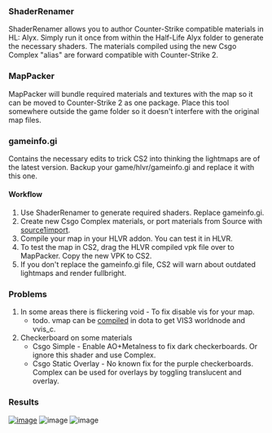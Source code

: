 ### ShaderRenamer
ShaderRenamer allows you to author Counter-Strike compatible materials in HL: Alyx. Simply run it once from within the Half-Life Alyx folder to generate the necessary shaders. The materials compiled using the new Csgo Complex "alias" are forward compatible with Counter-Strike 2.

### MapPacker
MapPacker will bundle required materials and textures with the map so it can be moved to Counter-Strike 2 as one package. Place this tool somewhere outside the game folder so it doesn't interfere with the original map files.

### gameinfo.gi
Contains the necessary edits to trick CS2 into thinking the lightmaps are of the latest version. Backup your game/hlvr/gameinfo.gi and replace it with this one. 

#### Workflow

1. Use ShaderRenamer to generate required shaders. Replace gameinfo.gi.
2. Create new Csgo Complex materials, or port materials from Source with [source1import](https://github.com/kristiker/source1import).
3. Compile your map in your HLVR addon. You can test it in HLVR.
4. To test the map in CS2, drag the HLVR compiled vpk file over to MapPacker. Copy the new VPK to CS2.
5. If you don't replace the gameinfo.gi file, CS2 will warn about outdated lightmaps and render fullbright.

### Problems

1. In some areas there is flickering void - To fix disable vis for your map.
    - todo. vmap can be [compiled](/content/dota_addons/cs2/maps/COMPILEVIS3.cmd) in dota to get VIS3 worldnode and vvis_c.
3. Checkerboard on some materials
    - Csgo Simple - Enable AO+Metalness to fix dark checkerboards. Or ignore this shader and use Complex.
    - Csgo Static Overlay - No known fix for the purple checkerboards. Complex can be used for overlays by toggling translucent and overlay.
    
### Results
<a href="https://www.youtube.com/watch?v=Uf4zJCpWtI4">![image](https://user-images.githubusercontent.com/26466974/230385962-1596cfee-2c51-4fb7-84f6-1e14241f2284.png)</a>
![image](https://user-images.githubusercontent.com/26466974/230385452-741ea82d-8a8b-4534-a99c-4309f4e2d138.png)
![image](https://user-images.githubusercontent.com/26466974/230384387-b5186d98-d5a7-428d-be71-575ed0001b71.png)
